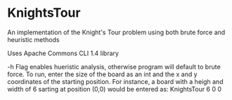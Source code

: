 # KnightsTour
An implementation of the Knight's Tour problem using both brute force and heuristic methods

Uses Apache Commons CLI 1.4 library

-h Flag enables hueristic analysis, otherwise program will default to brute force. To run, enter the size of the board as an int and the 
x and y coordinates of the starting position. For instance, a board with a heigh and width of 6 sarting at position (0,0) would be entered as:
    KnightsTour 6 0 0
